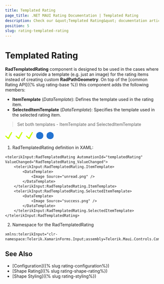 ```yaml
---
title: Templated Rating
page_title: .NET MAUI Rating Documentation | Templated Rating
description: Check our &quot;Templated Rating&quot; documentation article for Telerik Rating for .NET MAUI.
position: 5
slug: rating-templated-rating
---
```


# Templated Rating

**RadTemplatedRating** component is designed to be used in the cases where it is easier to provide a template (e.g. just an image) for the rating items instead of creating custom **RadPathGeometry**. On top of the [common Rating API]({% slug rating-base %}) this component adds the following members:

* **ItemTemplate** (*DataTemplate*): Defines the template used in the rating item.
* **SelectedItemTemplate** (*DataTemplate*): Specifies the template used in the selected rating item.

> Set both templates - ItemTemplate and SelectedItemTemplate

![](images/rating-templates.png)

1. RadTemplatedRating definition in XAML:

```XAML
<telerikInput:RadTemplatedRating AutomationId="templatedRating" ValueChanged="RadTemplatedRating_ValueChanged">
    <telerikInput:RadTemplatedRating.ItemTemplate>
        <DataTemplate>
            <Image Source="unread.png" />
        </DataTemplate>
    </telerikInput:RadTemplatedRating.ItemTemplate>
    <telerikInput:RadTemplatedRating.SelectedItemTemplate>
        <DataTemplate>
            <Image Source="success.png" />
        </DataTemplate>
    </telerikInput:RadTemplatedRating.SelectedItemTemplate>
</telerikInput:RadTemplatedRating>
```

2. Namespace for the RadTemplatedRating

```XAML
xmlns:telerikInput="clr-namespace:Telerik.XamarinForms.Input;assembly=Telerik.Maui.Controls.Compatibility"  
```

## See Also

- [Configuration]({% slug rating-configuration%})
- [Shape Rating]({% slug rating-shape-rating%})
- [Shape Styling]({% slug rating-styling%})

